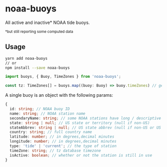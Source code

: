 # noaa-buoys

All active and inactive* NOAA tide buoys.

<sup>*but still reporting some computed data</sup>

## Usage

```bash
yarn add noaa-buoys
// or
npm install --save noaa-buoys
```

```ts
import buoys, { Buoy, TimeZones } from 'noaa-buoys';

const tz: TimeZones[] = buoys.map((buoy: Buoy) => buoy.timeZones) // get all buoy timezones
```

A single buoy is an object with the following params:

```ts
{
  id: string; // NOAA buoy ID
  name: string; // NOAA station name
  secondaryName: string; // some NOAA stations have long / descriptive names, those are added here
  state: string | null; // US state or territory (null if non-US)
  stateAbbrev: string | null; // US state abbrev (null if non-US or US outlying island)
  country: string; // full country name
  latitude: number; // in degrees,decimal minutes
  longitude: number; // in degrees,decimal minutes
  type: 'tide' | 'current'; // the type of station
  timeZone: string; // tz database timezone
  isActive: boolean; // whether or not the station is still in use
}
```
